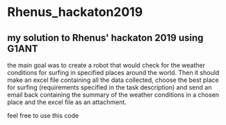# Rhenus_hackaton2019
## my solution to Rhenus' hackaton 2019 using G1ANT 

the main goal was to create a robot that would check for the weather conditions for surfing in specified places around the world. Then it should make an excel file containing all the data collected, choose the best place for surfing (requirements specified in the task description) and send an email back containing the summary of the weather conditions in a chosen place and the excel file as an attachment.

feel free to use this code
